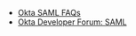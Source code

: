 * [Okta SAML FAQs](/docs/concepts/saml/faqs/)
* [Okta Developer Forum: SAML](https://devforum.okta.com/search?q=saml)
